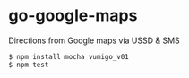 go-google-maps
==============

Directions from Google maps via USSD &amp; SMS

    $ npm install mocha vumigo_v01
    $ npm test
